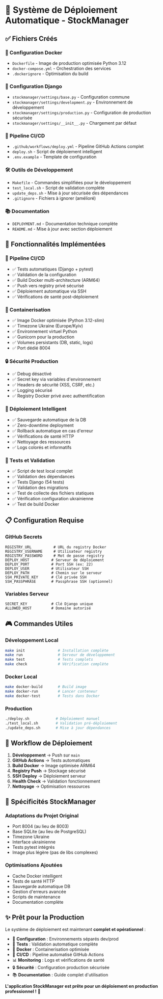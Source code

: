 # 🚀 Système de Déploiement Automatique - StockManager

## ✅ Fichiers Créés

### 📁 Configuration Docker
- `Dockerfile` - Image de production optimisée Python 3.12
- `docker-compose.yml` - Orchestration des services
- `.dockerignore` - Optimisation du build

### 🔧 Configuration Django
- `stockmanager/settings/base.py` - Configuration commune
- `stockmanager/settings/development.py` - Environnement de développement
- `stockmanager/settings/production.py` - Configuration de production sécurisée
- `stockmanager/settings/__init__.py` - Chargement par défaut

### 🤖 Pipeline CI/CD
- `.github/workflows/deploy.yml` - Pipeline GitHub Actions complet
- `deploy.sh` - Script de déploiement intelligent
- `.env.example` - Template de configuration

### 🛠️ Outils de Développement
- `Makefile` - Commandes simplifiées pour le développement
- `test_local.sh` - Script de validation complète
- `update_deps.sh` - Mise à jour sécurisée des dépendances
- `.gitignore` - Fichiers à ignorer (amélioré)

### 📚 Documentation
- `DEPLOYMENT.md` - Documentation technique complète
- `README.md` - Mise à jour avec section déploiement

## 🎯 Fonctionnalités Implémentées

### 🔄 Pipeline CI/CD
- ✅ Tests automatiques (Django + pytest)
- ✅ Validation de la configuration
- ✅ Build Docker multi-architecture (ARM64)
- ✅ Push vers registry privé sécurisé
- ✅ Déploiement automatique via SSH
- ✅ Vérifications de santé post-déploiement

### 🐳 Containerisation
- ✅ Image Docker optimisée (Python 3.12-slim)
- ✅ Timezone Ukraine (Europe/Kyiv)
- ✅ Environnement virtuel Python
- ✅ Gunicorn pour la production
- ✅ Volumes persistants (DB, static, logs)
- ✅ Port dédié 8004

### 🔒 Sécurité Production
- ✅ Debug désactivé
- ✅ Secret key via variables d'environnement
- ✅ Headers de sécurité (XSS, CSRF, etc.)
- ✅ Logging sécurisé
- ✅ Registry Docker privé avec authentification

### 🚀 Déploiement Intelligent
- ✅ Sauvegarde automatique de la DB
- ✅ Zero-downtime deployment
- ✅ Rollback automatique en cas d'erreur
- ✅ Vérifications de santé HTTP
- ✅ Nettoyage des ressources
- ✅ Logs colorés et informatifs

### 🧪 Tests et Validation
- ✅ Script de test local complet
- ✅ Validation des dépendances
- ✅ Tests Django (54 tests)
- ✅ Validation des migrations
- ✅ Test de collecte des fichiers statiques
- ✅ Vérification configuration ukrainienne
- ✅ Test de build Docker

## 📋 Configuration Requise

### GitHub Secrets
```
REGISTRY_URL          # URL du registry Docker
REGISTRY_USERNAME     # Utilisateur registry
REGISTRY_PASSWORD     # Mot de passe registry
DEPLOY_HOST          # Serveur de déploiement
DEPLOY_PORT          # Port SSH (ex: 22)
DEPLOY_USER          # Utilisateur SSH
DEPLOY_PATH          # Chemin sur le serveur
SSH_PRIVATE_KEY      # Clé privée SSH
SSH_PASSPHRASE       # Passphrase SSH (optionnel)
```

### Variables Serveur
```
SECRET_KEY           # Clé Django unique
ALLOWED_HOST         # Domaine autorisé
```

## 🎮 Commandes Utiles

### Développement Local
```bash
make init               # Installation complète
make run                # Serveur de développement
make test               # Tests complets
make check              # Vérification complète
```

### Docker Local
```bash
make docker-build       # Build image
make docker-run         # Lancer conteneur
make docker-test        # Tests dans Docker
```

### Production
```bash
./deploy.sh            # Déploiement manuel
./test_local.sh        # Validation pré-déploiement
./update_deps.sh       # Mise à jour dépendances
```

## 🔄 Workflow de Déploiement

1. **Développement** → Push sur `main`
2. **GitHub Actions** → Tests automatiques
3. **Build Docker** → Image optimisée ARM64
4. **Registry Push** → Stockage sécurisé
5. **SSH Deploy** → Déploiement serveur
6. **Health Check** → Validation fonctionnement
7. **Nettoyage** → Optimisation ressources

## 🎉 Spécificités StockManager

### Adaptations du Projet Original
- Port 8004 (au lieu de 8003)
- Base SQLite (au lieu de PostgreSQL)
- Timezone Ukraine
- Interface ukrainienne
- Tests pytest intégrés
- Image plus légère (pas de libs complexes)

### Optimisations Ajoutées
- Cache Docker intelligent
- Tests de santé HTTP
- Sauvegarde automatique DB
- Gestion d'erreurs avancée
- Scripts de maintenance
- Documentation complète

## ✨ Prêt pour la Production

Le système de déploiement est maintenant **complet et opérationnel** :

- 🔧 **Configuration** : Environnements séparés dev/prod
- 🧪 **Tests** : Validation automatique complète
- 🐳 **Docker** : Containerisation optimisée
- 🚀 **CI/CD** : Pipeline automatisé GitHub Actions
- 📊 **Monitoring** : Logs et vérifications de santé
- 🔒 **Sécurité** : Configuration production sécurisée
- 📚 **Documentation** : Guide complet d'utilisation

**L'application StockManager est prête pour un déploiement en production professionnel !** 🎯
